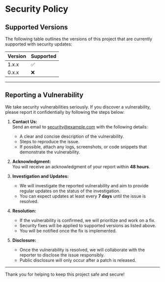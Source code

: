 # Security Policy

## Supported Versions

The following table outlines the versions of this project that are currently supported with security updates:

| Version | Supported          |
| ------- | ------------------ |
| 1.x.x   | :white_check_mark: |
| 0.x.x   | :x:                |

---

## Reporting a Vulnerability

We take security vulnerabilities seriously. If you discover a vulnerability, please report it confidentially by following the steps below:

1. **Contact Us:**  
   Send an email to [security@example.com](mailto:security@example.com) with the following details:
   - A clear and concise description of the vulnerability.
   - Steps to reproduce the issue.
   - If possible, attach any logs, screenshots, or code snippets that demonstrate the vulnerability.

2. **Acknowledgment:**  
   You will receive an acknowledgment of your report within **48 hours**. 

3. **Investigation and Updates:**  
   - We will investigate the reported vulnerability and aim to provide regular updates on the status of the investigation.
   - You can expect updates at least every **7 days** until the issue is resolved.

4. **Resolution:**  
   - If the vulnerability is confirmed, we will prioritize and work on a fix.
   - Security fixes will be applied to supported versions as listed above.
   - You will be notified once the fix is implemented.

5. **Disclosure:**  
   - Once the vulnerability is resolved, we will collaborate with the reporter to disclose the issue responsibly.
   - Public disclosure will only occur after a patch is released.

---

Thank you for helping to keep this project safe and secure!
